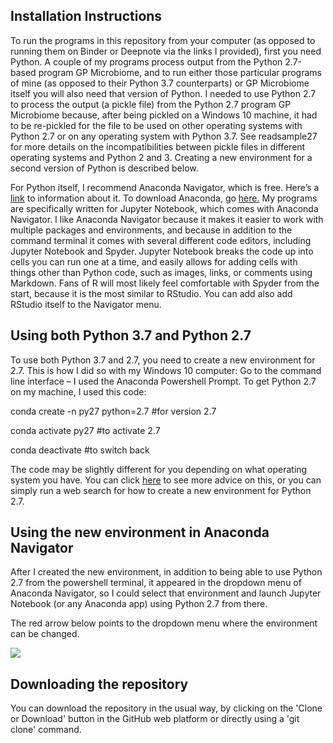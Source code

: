 ## Installation Instructions
To run the programs in this repository from your computer (as opposed to running them on Binder or Deepnote via the links I provided), first you need Python. A couple of my programs process output from the Python 2.7-based program GP Microbiome, and to run either those particular programs of mine (as opposed to their Python 3.7 counterparts) or GP Microbiome itself you will also need that version of Python. I needed to use Python 2.7 to process the output (a pickle file) from the Python 2.7 program GP Microbiome because, after being pickled on a Windows 10 machine, it had to be re-pickled for the file to be used on other operating systems with Python 2.7 or on any operating system with Python 3.7. See readsample27 for more details on the incompatibilities between pickle files in different operating systems and Python 2 and 3. Creating a new environment for a second version of Python is described below.

For Python itself, I recommend Anaconda Navigator, which is free. Here’s a [link](https://docs.anaconda.com/anaconda/navigator) to information about it. To download Anaconda, go [here.](https://www.anaconda.com/distribution) My programs are specifically written for Jupyter Notebook, which comes with Anaconda Navigator. I like Anaconda Navigator because it makes it easier to work with multiple packages and environments, and because in addition to the command terminal it comes with several different code editors, including Jupyter Notebook and Spyder. Jupyter Notebook breaks the code up into cells you can run one at a time, and easily allows for adding cells with things other than Python code, such as images, links, or comments using Markdown. Fans of R will most likely feel comfortable with Spyder from the start, because it is the most similar to RStudio. You can add also add RStudio itself to the Navigator menu. 

## Using both Python 3.7 and Python 2.7
To use both Python 3.7 and 2.7, you need to create a new environment for 2.7.
This is how I did so with my Windows 10 computer: 
Go to the command line interface – I used the Anaconda Powershell Prompt. 
To get Python 2.7 on my machine, I used this code:

conda create -n py27 python=2.7  #for version 2.7

conda activate py27 #to activate 2.7

conda deactivate #to switch back

The code may be slightly different for you depending on what operating system you have. You can click [here](https://stackoverflow.com/search?q=conda+activate+py27) to see more advice on this, or you can simply run a web search for how to create a new environment for Python 2.7. 

## Using the new environment in Anaconda Navigator
After I created the new environment, in addition to being able to use Python 2.7 from the powershell terminal, it appeared in the dropdown menu of Anaconda Navigator, so I could select that environment and launch Jupyter Notebook (or any Anaconda app) using Python 2.7 from there.   

The red arrow below points to the dropdown menu where the environment can be changed.

<img src='https://imgur.com/shU91ax.png' style:height='300px'>

## Downloading the repository
You can download the repository in the usual way, by clicking on the 'Clone or Download' button in the GitHub web platform or directly using a 'git clone' command.

